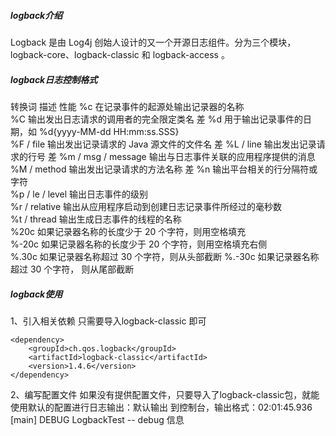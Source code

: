 ##### logback介绍
Logback 是由 Log4j 创始人设计的又一个开源日志组件。分为三个模块，logback-core、logback-classic 和 logback-access 。


##### logback日志控制格式
转换词	                        描述	                                    性能
%c	                在记录事件的起源处输出记录器的名称	
%C	                输出发出日志请求的调用者的完全限定类名	                    差
%d	                用于输出记录事件的日期，如 %d{yyyy-MM-dd HH:mm:ss.SSS}	
%F / file	        输出发出记录请求的 Java 源文件的文件名	                差
%L / line	        输出发出记录请求的行号	                                差
%m / msg / message	输出与日志事件关联的应用程序提供的消息	
%M / method	        输出发出记录请求的方法名称	                            差
%n	                输出平台相关的行分隔符或字符	
%p / le / level	    输出日志事件的级别	
%r / relative	    输出从应用程序启动到创建日志记录事件所经过的毫秒数	
%t / thread	        输出生成日志事件的线程的名称	
%20c	            如果记录器名称的长度少于 20 个字符，则用空格填充	
%-20c	            如果记录器名称的长度少于 20 个字符，则用空格填充右侧	
%.30c	            如果记录器名称超过 30 个字符，则从头部截断	
%.-30c	            如果记录器名称超过 30 个字符， 则从尾部截断



##### logback使用
1、引入相关依赖
只需要导入logback-classic 即可
```properties
<dependency>
    <groupId>ch.qos.logback</groupId>
    <artifactId>logback-classic</artifactId>
    <version>1.4.6</version>
</dependency>
```

2、编写配置文件
如果没有提供配置文件，只要导入了logback-classic包，就能使用默认的配置进行日志输出：默认输出
到控制台，输出格式：02:01:45.936 [main] DEBUG LogbackTest -- debug 信息
```properties

```